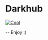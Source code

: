# Darkhub
[![Cool](https://external-preview.redd.it/AW8wbpYAf0ihPeMIT_XnqmFvQlF9KUeBMwwPLO02FjY.jpg?auto=webp&s=eae4d6d7136767bc8a3b3b32d12958f2e69097c3)](https://github.com/Entoy77/Wiki-of-Darkhub/blob/main/README.md)

-- Enjoy :)

